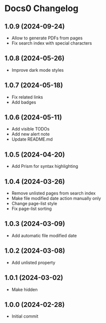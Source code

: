 # Docs0 Changelog

## 1.0.9 (2024-09-24)
- Allow to generate PDFs from pages
- Fix search index with special characters

## 1.0.8 (2024-05-26)
- Improve dark mode styles

## 1.0.7 (2024-05-18)
- Fix related links
- Add badges

## 1.0.6 (2024-05-11)
- Add visible TODOs
- Add new alert note
- Update README.md

## 1.0.5 (2024-04-20)
- Add Prism for syntax highlighting

## 1.0.4 (2024-03-26)
- Remove unlisted pages from search index
- Make file modified date action manually only
- Change page-list style
- Fix page-list sorting

## 1.0.3 (2024-03-09)
- Add automatic file modified date

## 1.0.2 (2024-03-08)
- Add unlisted property

## 1.0.1 (2024-03-02)
- Make <todo> hidden

## 1.0.0 (2024-02-28)
- Initial commit